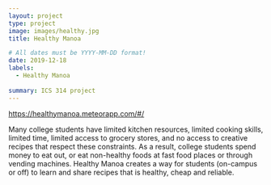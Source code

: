 ```yaml
---
layout: project
type: project
image: images/healthy.jpg
title: Healthy Manoa 

# All dates must be YYYY-MM-DD format!
date: 2019-12-18
labels:
  - Healthy Manoa
  
summary: ICS 314 project
---
```

https://healthymanoa.meteorapp.com/#/

Many college students have limited kitchen resources, limited cooking skills, limited time, limited access to grocery stores, and no access to creative recipes that respect these constraints. As a result, college students spend money to eat out, or eat non-healthy foods at fast food places or through vending machines. Healthy Manoa creates a way for students (on-campus or off) to learn and share recipes  that is healthy, cheap and reliable.
